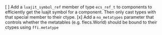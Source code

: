 [ ] Add a `luajit_symbol_ref` member of type `ecs_ref_t` to components to
    efficiently get the luajit symbol for a component. Then only cast types with
    that special member to their ctype.
[x] Add a `no_metatypes` parameter that controls whether the metatables (e.g.
    flecs.World) should be bound to their ctypes using `ffi.metatype`
